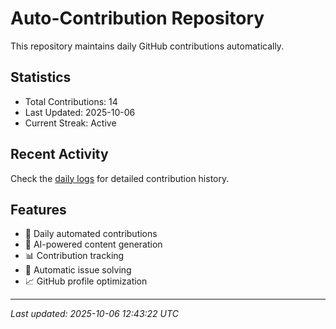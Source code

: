 # Auto-Contribution Repository

This repository maintains daily GitHub contributions automatically.

## Statistics

- Total Contributions: 14
- Last Updated: 2025-10-06
- Current Streak: Active

## Recent Activity

Check the [daily logs](./contributions/daily_logs/) for detailed contribution history.

## Features

- 🔄 Daily automated contributions
- 🤖 AI-powered content generation
- 📊 Contribution tracking
- 🐛 Automatic issue solving
- 📈 GitHub profile optimization

---
*Last updated: 2025-10-06 12:43:22 UTC*
